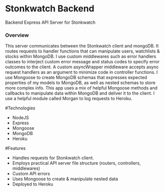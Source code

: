 # Stonkwatch Backend
Backend Express API Server for Stonkwatch

### Overview
This server communicates between the Stonkwatch client and mongoDB. It routes requests to handler functions that can manipulate users, watchlists & stocks within MongoDB. 
I use custom middlewares such as error handlers classes to interject custom error message and status codes to specify error outcomes to the client. A custom asyncWrapper middleware
accepts async request handlers as an argument to minimize code in controller functions. I use Mongoose to create MongoDB schemas that expresses expected properties of my models to MongoDB, as well as nested schemas to store more complex
info. This app uses a mix of helpful Mongoose methods and callbacks to manipulate data within MongoDB and deliver it to the client. I use a helpful module called Morgan to log requests to Heroku.

#Technologies
- NodeJS
- Express
- Mongoose
- MongoDB
- Heroku

#Features
- Handles requests for Stonkwatch client.
- Employs practical API server file structure (routers, controllers, middlewares)
- Custom API errors
- Uses Mongoose to create & manipulate nested data
- Deployed to Heroku


